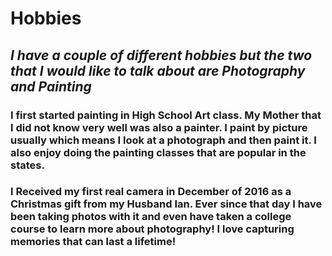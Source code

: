 # Hobbies

## ***I have a couple of different hobbies but the two that I would like to talk about are Photography and Painting***






### I first started painting in High School Art class. My Mother that I did not know very well was also a painter. I paint by picture usually which means I look at a photograph and then paint it. I also enjoy doing the painting classes that are popular in the states. 




### I Received my first real camera in December of 2016 as a Christmas gift from my Husband Ian. Ever since that day I have been taking photos with it and even have taken a college course to learn more about photography! I love capturing memories that can last a lifetime!

